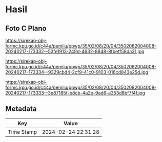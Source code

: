 # Hasil

## Foto C Plano

https://sirekap-obj-formc.kpu.go.id/c44a/pemilu/ppwp/35/02/08/20/04/3502082004008-20240217-173332--53fe1913-249d-4632-8848-8fbeff58da31.jpg

https://sirekap-obj-formc.kpu.go.id/c44a/pemilu/ppwp/35/02/08/20/04/3502082004008-20240217-173334--9329cbd4-2cf9-41c0-9103-016cd843e25d.jpg

https://sirekap-obj-formc.kpu.go.id/c44a/pemilu/ppwp/35/02/08/20/04/3502082004008-20240217-173333--3e87185f-b8cb-4a2b-9ad6-a353d8bf7f4f.jpg


## Metadata

| Key        | Value               |
| ---------- | ------------------- |
| Time Stamp | 2024-02-24 22:31:28 |



